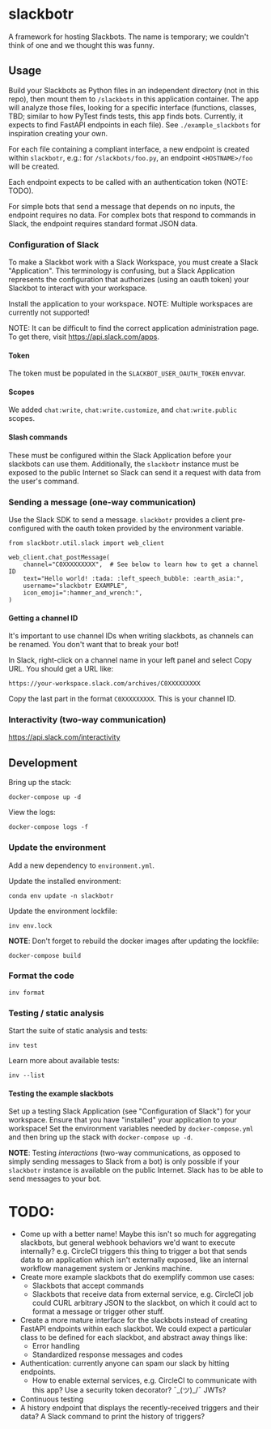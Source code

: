 # slackbotr

A framework for hosting Slackbots. The name is temporary; we couldn't think of one and
we thought this was funny.


## Usage

Build your Slackbots as Python files in an independent directory (not in this repo),
then mount them to `/slackbots` in this application container. The app will analyze
those files, looking for a specific interface (functions, classes, TBD; similar to how
PyTest finds tests, this app finds bots. Currently, it expects to find FastAPI endpoints
in each file). See `./example_slackbots` for inspiration creating your own.

For each file containing a compliant interface, a new endpoint is created within
`slackbotr`, e.g.: for `/slackbots/foo.py`, an endpoint `<HOSTNAME>/foo` will be
created.

Each endpoint expects to be called with an authentication token (NOTE: TODO).

For simple bots that send a message that depends on no inputs, the endpoint requires no
data. For complex bots that respond to commands in Slack, the endpoint requires standard
format JSON data.


### Configuration of Slack

To make a Slackbot work with a Slack Workspace, you must create a Slack "Application".
This terminology is confusing, but a Slack Application represents the configuration that
authorizes (using an oauth token) your Slackbot to interact with your workspace.

Install the application to your workspace. NOTE: Multiple workspaces are currently not
supported!

NOTE: It can be difficult to find the correct application administration page. To get
there, visit <https://api.slack.com/apps>.


#### Token

The token must be populated in the `SLACKBOT_USER_OAUTH_TOKEN` envvar.


#### Scopes

We added `chat:write`, `chat:write.customize`, and `chat:write.public` scopes.


#### Slash commands

These must be configured within the Slack Application before your slackbots can use
them. Additionally, the `slackbotr` instance must be exposed to the public Internet so
Slack can send it a request with data from the user's command.


### Sending a message (one-way communication)

Use the Slack SDK to send a message. `slackbotr` provides a client pre-configured with
the oauth token provided by the environment variable.

```
from slackbotr.util.slack import web_client

web_client.chat_postMessage(
    channel="C0XXXXXXXXX",  # See below to learn how to get a channel ID
    text="Hello world! :tada: :left_speech_bubble: :earth_asia:",
    username="slackbotr EXAMPLE",
    icon_emoji=":hammer_and_wrench:",
)
```

#### Getting a channel ID

It's important to use channel IDs when writing slackbots, as channels can be renamed.
You don't want that to break your bot!

In Slack, right-click on a channel name in your left panel and select Copy URL. You
should get a URL like:

```
https://your-workspace.slack.com/archives/C0XXXXXXXXX
```

Copy the last part in the format `C0XXXXXXXXX`. This is your channel ID.


### Interactivity (two-way communication)

https://api.slack.com/interactivity


## Development

Bring up the stack:

```
docker-compose up -d
```

View the logs:

```
docker-compose logs -f
```


### Update the environment

Add a new dependency to `environment.yml`.

Update the installed environment:

```
conda env update -n slackbotr
```

Update the environment lockfile:

```
inv env.lock
```

**NOTE**: Don't forget to rebuild the docker images after updating the lockfile:

```
docker-compose build
```


### Format the code

```
inv format
```


### Testing / static analysis 

Start the suite of static analysis and tests:

```
inv test
```

Learn more about available tests:

```
inv --list
```


#### Testing the example slackbots

Set up a testing Slack Application (see "Configuration of Slack") for your workspace.
Ensure that you have "installed" your application to your workspace! Set the environment
variables needed by `docker-compose.yml` and then bring up the stack with
`docker-compose up -d`.

**NOTE**: Testing _interactions_ (two-way communications, as opposed to simply sending
messages to Slack from a bot) is only possible if your `slackbotr` instance is
available on the public Internet. Slack has to be able to send messages to your bot.


# TODO:

* Come up with a better name! Maybe this isn't so much for aggregating slackbots, but
  general webhook behaviors we'd want to execute internally? e.g. CircleCI triggers
  this thing to trigger a bot that sends data to an application which isn't externally
  exposed, like an internal workflow management system or Jenkins machine.
* Create more example slackbots that do exemplify common use cases:
  * Slackbots that accept commands
  * Slackbots that receive data from external service, e.g. CircleCI job could CURL
    arbitrary JSON to the slackbot, on which it could act to format a message or trigger
    other stuff.
* Create a more mature interface for the slackbots instead of creating FastAPI endpoints
  within each slackbot. We could expect a particular class to be defined for each
  slackbot, and abstract away things like:
  * Error handling
  * Standardized response messages and codes
* Authentication: currently anyone can spam our slack by hitting endpoints.
  * How to enable external services, e.g. CircleCI to communicate with this app? Use a
    security token decorator? ¯\_(ツ)_/¯ JWTs?
* Continuous testing
* A history endpoint that displays the recently-received triggers and their data? A
  Slack command to print the history of triggers?
